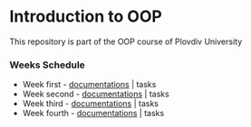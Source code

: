 # Introduction to OOP
This repository is part of the OOP course of Plovdiv University

### Weeks Schedule
* Week first - [documentations](https://github.com/pkyurkchiev/oop/tree/master/documentations/exercise_0.md) | tasks
* Week second - [documentations](https://github.com/pkyurkchiev/oop/tree/master/documentations/exercise_1.md) | tasks
* Week third - [documentations](https://github.com/pkyurkchiev/oop/tree/master/documentations/exercise_2.md) | tasks
* Week fourth - [documentations](https://github.com/pkyurkchiev/oop/tree/master/documentations/exercise_3.md) | tasks